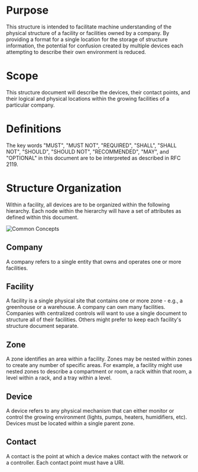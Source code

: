 # Purpose

This structure is intended to facilitate machine understanding of the physical structure of a facility or facilities owned by a company. By providing a format for a single location for the storage of structure information, the potential for confusion created by multiple devices each attempting to describe their own environment is reduced. 

# Scope

This structure document will describe the devices, their contact points, and their logical and physical locations within the growing facilities of a particular company.

# Definitions

The key words "MUST", "MUST NOT", "REQUIRED", "SHALL", "SHALL NOT", "SHOULD", "SHOULD NOT", "RECOMMENDED",  "MAY", and "OPTIONAL" in this document are to be interpreted as described in RFC 2119.

# Structure Organization

Within a facility, all devices are to be organized within the following hierarchy. Each node within the hierarchy will have a set of attributes as defined within this document. 

![Common Concepts](https://www.lucidchart.com/publicSegments/view/b6b65937-424b-4538-b5ea-2bbb6f771d75/image.png)

## Company

A company refers to a single entity that owns and operates one or more facilities.

## Facility

A facility is a single physical site that contains one or more zone - e.g., a greenhouse or a warehouse. A company can own many facilities. Companies with centralized controls will want to use a single document to structure all of their facilities. Others might prefer to keep each facility's structure document separate.

## Zone

A zone identifies an area within a facility. Zones may be nested within zones to create any number of specific areas. For example, a facility might use nested zones to describe a compartment or room, a rack within that room, a level within a rack, and a tray within a level. 

## Device

A device refers to any physical mechanism that can either monitor or control the growing environment (lights, pumps, heaters, humidifiers, etc).  Devices must be located within a single parent zone.

## Contact

A contact is the point at which a device makes contact with the network or a controller. Each contact point must have a URI.